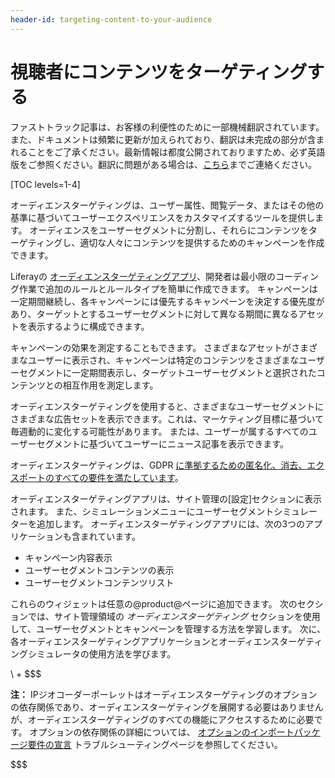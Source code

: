 ```yaml
---
header-id: targeting-content-to-your-audience
---
```


# 視聴者にコンテンツをターゲティングする

<p class="alert alert-info"><span class="wysiwyg-color-blue120">ファストトラック記事は、お客様の利便性のために一部機械翻訳されています。また、ドキュメントは頻繁に更新が加えられており、翻訳は未完成の部分が含まれることをご了承ください。最新情報は都度公開されておりますため、必ず英語版をご参照ください。翻訳に問題がある場合は、<a href="mailto:support-content-jp@liferay.com">こちら</a>までご連絡ください。</span></p>

[TOC levels=1-4]

オーディエンスターゲティングは、ユーザー属性、閲覧データ、またはその他の基準に基づいてユーザーエクスペリエンスをカスタマイズするツールを提供します。 オーディエンスをユーザーセグメントに分割し、それらにコンテンツをターゲティングし、適切な人々にコンテンツを提供するためのキャンペーンを作成できます。

Liferayの [オーディエンスターゲティングアプリ](http://www.liferay.com/marketplace)、開発者は最小限のコーディング作業で追加のルールとルールタイプを簡単に作成できます。 キャンペーンは一定期間継続し、各キャンペーンには優先するキャンペーンを決定する優先度があり、ターゲットとするユーザーセグメントに対して異なる期間に異なるアセットを表示するように構成できます。

キャンペーンの効果を測定することもできます。 さまざまなアセットがさまざまなユーザーに表示され、キャンペーンは特定のコンテンツをさまざまなユーザーセグメントに一定期間表示し、ターゲットユーザーセグメントと選択されたコンテンツとの相互作用を測定します。

オーディエンスターゲティングを使用すると、さまざまなユーザーセグメントにさまざまな広告セットを表示できます。これは、マーケティング目標に基づいて毎週動的に変化する可能性があります。 または、ユーザーが属するすべてのユーザーセグメントに基づいてユーザーにニュース記事を表示できます。

オーディエンスターゲティングは、GDPR [に準拠するための匿名化、消去、エクスポートのすべての要件を満たしています](/docs/7-1/user/-/knowledge_base/u/managing-user-data)。

オーディエンスターゲティングアプリは、サイト管理の[設定]セクションに表示されます。 また、シミュレーションメニューにユーザーセグメントシミュレーターを追加します。 オーディエンスターゲティングアプリには、次の3つのアプリケーションも含まれています。

  - キャンペーン内容表示
  - ユーザーセグメントコンテンツの表示
  - ユーザーセグメントコンテンツリスト

これらのウィジェットは任意の@product@ページに追加できます。 次のセクションでは、サイト管理領域の *オーディエンスターゲティング* セクションを使用して、ユーザーセグメントとキャンペーンを管理する方法を学習します。 次に、各オーディエンスターゲティングアプリケーションとオーディエンスターゲティングシミュレータの使用方法を学びます。

\ + $$$

**注：** IPジオコーダーポーレットはオーディエンスターゲティングのオプションの依存関係であり、オーディエンスターゲティングを展開する必要はありませんが、オーディエンスターゲティングのすべての機能にアクセスするために必要です。 オプションの依存関係の詳細については、 [オプションのインポートパッケージ要件の宣言](/docs/7-1/tutorials/-/knowledge_base/t/declaring-optional-import-package-requirements) トラブルシューティングページを参照してください。

$$$
